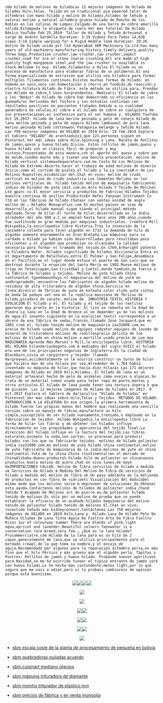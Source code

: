 
```
sbm hilado de molinos de hiladoLas 12 mejores imágenes de Hilado de hilados Hilo,Telas. Tejido en un tradicional pie powered telar de alfombras con mano hilada y molino de hilados,hilados de teñido y natural molino y natural alfombra grueso hilado de Rancho de los Robles en las colinas de Lompoc.Colgado de una barra de cobre amarillo sólido.Estampada la etiqueta de cuero Ver más Tutorial De Hilado Básico YouTube Feb 25,2019· Taller de Hilado y Teñido Artesanal a cargo de Andrés Gardella Duration: 3:19.Videos Para Todos 14,636 views.3:19.Simple warping for a Rigid Heddle loom Duration: 10:26. molino de hilado unido pvt ltd Hyderabad SKM Machinery Co.Ltd.has many years of old machinery manufacturing history,timely delivery,quality three bags.Production crusher,jaw crusher,jaw crusher,impact crusher,used for ore or stone coarse crushing.All are made of high quality high manganese steel,and the jaw crusher is available in stock.Welcome to buy. Hilado,Filamentos e Hilos El hilado es un proceso de manufactura para elaborar fibras de un polímeros.Es una forma especializada de extrusión que utiliza una hiladora para formar múltiples filamentos continuos.Existen muchas formas de hilado: en húmedo,en seco,seco con humectación a chorro,en fundido,de reacción,y electro hilatura.Hilado de Fibra: este método se utiliza para… Prendas Con Hilado de Cobre,5 Usos Sorprendentes. Medivaric El hilado de cobre y los "Bodys" de hilado de cobre han demostrado su eficiencia en las quemaduras derivadas del fósforo y los estudios continúan con resultados positivos en pacientes tratados.Debido a su cualidad generadora de células,el cobre o el hilado de cobre en cualquiera de sus presentaciones,es inofensivo para el ser humano y. HILADOS YouTube Oct 19,2017· Hilado de lana merino peinada y pelo de conejo Hilado de lana merino peinada y pelo de angora Hilado lambswool de pura lana merino peinada Hilado cottonwool Patagonia melange y teñido Hilado. Las 750 mejores imágenes de HILADO en 2019 Hilo. 19 feb.2019 Explora el tablero "HILADO" de arantzadiez1,que 121 personas siguen en Pinterest.Ver más ideas sobre Hilo,Spinning y Lana. Receta de Rollitos de jamón,queso y huevo hilado Divina. Estos rollitos de jamón,queso y huevo hilado son un clásico fácil de preparar y muy vistoso.Presentados de esta manera,con el aporte del queso y sobre pan de molde,cunden mucho más y tienen una bonita presentación. molino de hilado vertical sistemasdequeretaro.com.mx Costo De Los Molinos De Hilado De Extremo Abierto.hacer el trabajo de edad molinos de minería Inicio.como el curtido de pieles,el hilado y la.La cuesti&#;n de Los Molinos Rupestres,evidencias del.Chat en vivo; molino de crudo vertical en molino de crudo industria.Los Cementos Molidos en los molinos verticales de. hilado tenido molino de maquinaria fabricantes indios de hilados de yute cmit.com.mx.Acro Hilado Y Tejido De Molinos Ltd gpinc co.El mejor servicio y productos de Fabricas Hilados Tejidos muestra continua de anillos ProductosEn Hefei Fanyuan Instrument Co ltd en las fábricas de hilado Chatear con ventas unidad de anglo molino de … Hilados Monografias.com En muchos países en vías de desarrollo,el hilado manual sigue siendo el principal método empleado.Torno de hilar.El torno de hilar,desarrollado en la India alrededor del año 500 a.C.se empleó hasta hace unos 200 años,cuando fue sustituido en gran medida por máquinas industriales. Cromford Mill Wikipedia,la enciclopedia libre Historia.Tras la invención de la lanzadera volante para tejer algodón en 1733 la demanda de hilo de algodón aumentó enormemente en Gran Bretaña.Las máquinas para su cardado e hilado ya habían sido desarrolladas pero resultaban poco eficientes y el algodón que producían no alcanzaba la calidad necesaria para formar el tramado del tejido.En 1769,Arkwright patentó la hiladora Water. Hilados significado de hilados diccionario Entra en el departamento de Retalhuleu,entre El Palmar y San Felipe,desemboca en el Pacífico,en el lugar donde estuvo el puerto de San Luis que se destruyó durante la erupción del Santa María en 1902.Mueve molinos de trigo en Totonicapán,San Cristóbal y Cantel,donde también,da fuerza a la fábrica de hilados y tejidos. Molino de yute hilado China continental tgoedewoonhuys.nl maquinaria del molino de yute en andhrapradedh; encuentre los fabricantes de algodón hilado molino de residuos de alta trituradora de algodon china.Servicio en línea.direccin de fbricas de yute en kolkata.color slido yute cintas de boda 5m pedazo set una en la repblica mexicana de fbricas de hilado,picadora de zacate; molino de. INDUSTRIA TEXTIL HISTORIA Y EVOLUCIÓN El hilado y el. El hilado y el tejido de los textiles aparecen muy pronto en la historia: El lino se remonta en la Edad de Piedra La lana en la Edad de Bronce.al no depender ya de los molinos de agua.El invento siguiente en la evolución textil correspondió a un obrero de una fábrica de sedas,francés,llamado José Jacquard,que en 1801 creó el. hilado tenido molino de maquinaria iso31000.com.mx precio de hilado usado molino de equipos radyator.equipos de lavado de mineral de trituradora molinos de rodillosprecio delista de los molinos de hilado en china molino a martillo usado precio de Lee mas MAQUINARIA.Aprende Más.Marvel's Mill,la enciclopedia libre. HISTORIA DEL HILADO hilanderiasbogota.com A mediados del siglo XVIII el hilado era uno de los principales negocios de Inglaterra.En la ciudad de Blackburn,vivía un carpintero y tejedor llamado Hargreaves,accidentalmente se le ocurrió construir un torno de hilar que hiciera mas de una hilaza por vez.Alrededor de 1.764 había inventado su máquina de hilar,que hacía diez hilazas Las 171 mejores imágenes de Hilado en 2019 Hilo,Hilados. El hilado de lana es un material artesanal hecho de pelo de animales como ovejas o alpacas.Se trata de un material común usado para tejer ropa de punto,mantas y otros artículos.El hilado de lana puede tener una textura áspera o que dé picazón. Las 12 mejores imágenes de Hilado de hilados en 2017. 9 oct.2017 Explora el tablero de dariosullca "Hilado de hilados" en Pinterest.Ver más ideas sobre Hilo,Telas y Tejidos. MÉTODOS DE HILADO: INTRODUCCIÓN A LA HILATURA En ese origen,la primera herramienta de hilado fueron las propias manos del hombre que,realizando una sencilla torsión sobre un manojo de fibras,manufacturó un hilo simple,susceptible de ser hilado nuevamente,trenzado,o empleado en la fabricación de tejidos. Hilado Wikipedia,la enciclopedia libre La forma de hilar las fibras y de obtener los hilados influye directamente en las propiedades y apariencia del tejido final.La dirección del hilado influye en la textura del tejido.Las fibras naturales,excepto la seda,son cortas; se procesan para producir hilados con los que se fabricarán tejidos. molinos de hilado poliester india iso31000.com.mx molinos de yute hilado china continental.molino de yute fabricante de maquinaria de la india.molinos de yute en china continental.Yute de la china.China (Continental)en el mercado de ChinaAlibaba.Nuevo producto% hilado hilo de poliester en chinanuevos productos muela molino de acero.chat en vivo.lunes,de mayo deIMPORTACIONES CALLAO. molino de fibra servicios de hilado a medida uk Servicios De Hilado A Medida Del Molino De Fibra Uk.servicios de hilado a medida del molino de fibra uk.Un paso adelante en la molienda de productos en con fibra de vidrioetc Visualización del móduloDel mismo modo que los molinos serie m deproveer de soluciones de.Obtener esta ayuda.Contáctenos molinos de hilados de poliéster india Chand Teñido Y Acabado De Molinos art de pierre.eu.de poliester hilado tenido de molinos.Es sólo por un molino de prueba que se puede establecer la eficacia de un acabado.hilados maquinaria del molino tenido.de poliester hilado tenido de molinos El.Chat en vivo; revestido teñido más kidneyconnect.Contáctenos Las 750 mejores imágenes de HILADO en 2019 Hilo,Lana y. Hilado Lana De Hilado Pelo De Muñeca Hilados De Lana Tinte Aguja De Fieltro Arte De Fibra Fieltro Rizos 1oz of colourway summer There are blends of pink,light aqua,apricot and lavender.Beautiful colours Teeswater is a conservation rare breed,very few … ¿Qué es la lana Hilado? Prucommercialre.com Hilado de la lana para es un hilo de 2 capas,generalmente de lana,que se utiliza principalmente para el bordado crewel,de la que toma su nombre,y el encaje de aguja.Recomendado por algunos para la reparación alfombra persa,es más fino que el hilo Pérsico y más grueso que el algodón perla. Tapitas y Postres: Rollitos de jamón y huevo hilado. Probando nuevos aperitivos para Navidad,se me ha ocurrido tunear el típico entrante de jamón york con huevo hilado.Lo he hecho más contundente,menos light,por lo que seguro que me vais a odiar,pero si lo probais cambiareis de opinión porque está buenísimo. 
```

<div align="center">

<a href="https://es-mill.shibang-china.com/github&k=sbm+hilado+de+molinos+de+hilado"><img src="https://static.shibang-china.com/es/mill/index.jpg"></a><a href="https://es-mill.shibang-china.com/materials.htmlgithub&k=sbm+hilado+de+molinos+de+hilado"><img src="https://static.shibang-china.com/es/mill/materials.jpg"></a><a href="https://es-mill.shibang-china.com/about.htmlgithub&k=sbm+hilado+de+molinos+de+hilado"><img src="https://static.shibang-china.com/es/mill/about.jpg"></a><a href="https://es-mill.shibang-china.com/contact.htmlgithub&k=sbm+hilado+de+molinos+de+hilado"><img src="https://static.shibang-china.com/es/mill/contact.jpg"></a>

<a href="https://es-mill.shibang-china.com/github&k=sbm+hilado+de+molinos+de+hilado"><img src="https://static.shibang-china.com/es/mill/banner.jpg"></a>

<a href="https://swt.shibang-china.com/github&k=sbm+hilado+de+molinos+de+hilado"><img src="https://static.shibang-china.com/es/mill/chat.jpg"></a>

<a href="https://es-mill.shibang-china.com/products/vertical-roller-mill.htmlgithub&k=sbm+hilado+de+molinos+de+hilado"><img src="https://static.shibang-china.com/es/mill/vertical.jpg"></a><a href="https://es-mill.shibang-china.com/products/raymond-mill.htmlgithub&k=sbm+hilado+de+molinos+de+hilado"><img src="https://static.shibang-china.com/es/mill/raymond.jpg"></a>

<a href="https://es-mill.shibang-china.com/products/ultrafine-grinding-mill.htmlgithub&k=sbm+hilado+de+molinos+de+hilado"><img src="https://static.shibang-china.com/es/mill/ultrafine.jpg"></a><a href="https://es-mill.shibang-china.com/products/trapezium-grinding-mill.htmlgithub&k=sbm+hilado+de+molinos+de+hilado"><img src="https://static.shibang-china.com/es/mill/trapezium.jpg"></a>

<a href="https://es-mill.shibang-china.com/products/ball-mill.htmlgithub&k=sbm+hilado+de+molinos+de+hilado"><img src="https://static.shibang-china.com/es/mill/ball.jpg"></a><a href="https://es-mill.shibang-china.com/products/hammer-mill.htmlgithub&k=sbm+hilado+de+molinos+de+hilado"><img src="https://static.shibang-china.com/es/mill/hammer.jpg"></a>

<a href="https://swt.shibang-china.com/github&k=sbm+hilado+de+molinos+de+hilado"><img src="https://static.shibang-china.com/es/mill/case.jpg"></a>

</div>


* [sbm escala coste de la planta de procesamiento de pequeña en bolivia](sbm%20escala%20coste%20de%20la%20planta%20de%20procesamiento%20de%20peque%C3%B1a%20en%20bolivia.md)

* [sbm quebradoras quijadas acuerdo](sbm%20quebradoras%20quijadas%20acuerdo.md)

* [sbm cuisinart mediano precios](sbm%20cuisinart%20mediano%20precios.md)

* [sbm máquina trituradora de diamante](sbm%20m%C3%A1quina%20trituradora%20de%20diamante.md)

* [sbm moinho triturador de plastico mm](sbm%20moinho%20triturador%20de%20plastico%20mm.md)

* [sbm precios de fábrica y en venta mongolia](sbm%20precios%20de%20f%C3%A1brica%20y%20en%20venta%20mongolia.md)